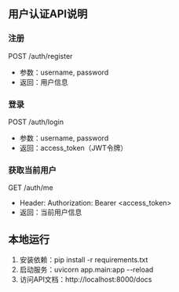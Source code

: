## 用户认证API说明

### 注册
POST /auth/register
- 参数：username, password
- 返回：用户信息

### 登录
POST /auth/login
- 参数：username, password
- 返回：access_token（JWT令牌）

### 获取当前用户
GET /auth/me
- Header: Authorization: Bearer <access_token>
- 返回：当前用户信息

## 本地运行
1. 安装依赖：pip install -r requirements.txt
2. 启动服务：uvicorn app.main:app --reload
3. 访问API文档：http://localhost:8000/docs 